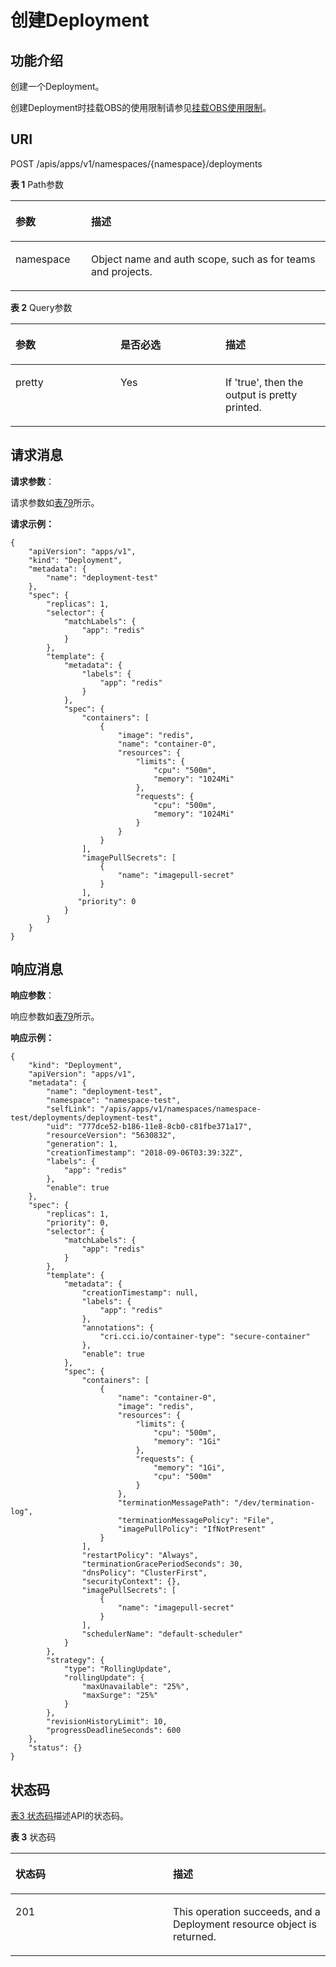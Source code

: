 # 创建Deployment<a name="cci_02_3018"></a>

## 功能介绍<a name="section15904123713483"></a>

创建一个Deployment。

创建Deployment时挂载OBS的使用限制请参见[挂载OBS使用限制](挂载OBS使用限制.md)。

## URI<a name="section764545414815"></a>

POST /apis/apps/v1/namespaces/\{namespace\}/deployments

**表 1**  Path参数

<a name="table1696332124519"></a>
<table><thead align="left"><tr id="row11961332194516"><th class="cellrowborder" valign="top" width="24%" id="mcps1.2.3.1.1"><p id="p396032144518"><a name="p396032144518"></a><a name="p396032144518"></a>参数</p>
</th>
<th class="cellrowborder" valign="top" width="76%" id="mcps1.2.3.1.2"><p id="p18962325454"><a name="p18962325454"></a><a name="p18962325454"></a>描述</p>
</th>
</tr>
</thead>
<tbody><tr id="row9960327457"><td class="cellrowborder" valign="top" width="24%" headers="mcps1.2.3.1.1 "><p id="p1496113214456"><a name="p1496113214456"></a><a name="p1496113214456"></a>namespace</p>
</td>
<td class="cellrowborder" valign="top" width="76%" headers="mcps1.2.3.1.2 "><p id="p141902036155717"><a name="p141902036155717"></a><a name="p141902036155717"></a>Object name and auth scope, such as for teams and projects.</p>
</td>
</tr>
</tbody>
</table>

**表 2**  Query参数

<a name="zh-cn_topic_0079615001_table32114614"></a>
<table><thead align="left"><tr id="zh-cn_topic_0079615001_row42303331"><th class="cellrowborder" valign="top" width="33.33333333333333%" id="mcps1.2.4.1.1"><p id="zh-cn_topic_0079615001_p4017754"><a name="zh-cn_topic_0079615001_p4017754"></a><a name="zh-cn_topic_0079615001_p4017754"></a>参数</p>
</th>
<th class="cellrowborder" valign="top" width="33.33333333333333%" id="mcps1.2.4.1.2"><p id="p27173000203043"><a name="p27173000203043"></a><a name="p27173000203043"></a>是否必选</p>
</th>
<th class="cellrowborder" valign="top" width="33.33333333333333%" id="mcps1.2.4.1.3"><p id="p53529377203043"><a name="p53529377203043"></a><a name="p53529377203043"></a>描述</p>
</th>
</tr>
</thead>
<tbody><tr id="zh-cn_topic_0079615001_row29042598"><td class="cellrowborder" valign="top" width="33.33333333333333%" headers="mcps1.2.4.1.1 "><p id="zh-cn_topic_0079615001_p3640263"><a name="zh-cn_topic_0079615001_p3640263"></a><a name="zh-cn_topic_0079615001_p3640263"></a>pretty</p>
</td>
<td class="cellrowborder" valign="top" width="33.33333333333333%" headers="mcps1.2.4.1.2 "><p id="zh-cn_topic_0079615001_p26425925"><a name="zh-cn_topic_0079615001_p26425925"></a><a name="zh-cn_topic_0079615001_p26425925"></a>Yes</p>
</td>
<td class="cellrowborder" valign="top" width="33.33333333333333%" headers="mcps1.2.4.1.3 "><p id="zh-cn_topic_0079615001_p60125191"><a name="zh-cn_topic_0079615001_p60125191"></a><a name="zh-cn_topic_0079615001_p60125191"></a>If 'true', then the output is pretty printed.</p>
</td>
</tr>
</tbody>
</table>

## 请求消息<a name="section24905416619"></a>

**请求参数**：

请求参数如[表79](数据结构.md#table12862324102610)所示。

**请求示例：**

```
{
    "apiVersion": "apps/v1",
    "kind": "Deployment",
    "metadata": {
        "name": "deployment-test"
    },
    "spec": {
        "replicas": 1,
        "selector": {
            "matchLabels": {
                "app": "redis"
            }
        },
        "template": {
            "metadata": {
                "labels": {
                    "app": "redis"
                }
            },
            "spec": {
                "containers": [
                    {
                        "image": "redis",
                        "name": "container-0",
                        "resources": {
                            "limits": {
                                "cpu": "500m",
                                "memory": "1024Mi"
                            },
                            "requests": {
                                "cpu": "500m",
                                "memory": "1024Mi"
                            }
                        }
                    }
                ],
                "imagePullSecrets": [
                    {
                        "name": "imagepull-secret"
                    }
                ],
               "priority": 0
            }
        }
    }
}
```

## 响应消息<a name="section1575712476123"></a>

**响应参数**：

响应参数如[表79](数据结构.md#table12862324102610)所示。

**响应示例：**

```
{
    "kind": "Deployment",
    "apiVersion": "apps/v1",
    "metadata": {
        "name": "deployment-test",
        "namespace": "namespace-test",
        "selfLink": "/apis/apps/v1/namespaces/namespace-test/deployments/deployment-test",
        "uid": "777dce52-b186-11e8-8cb0-c81fbe371a17",
        "resourceVersion": "5630832",
        "generation": 1,
        "creationTimestamp": "2018-09-06T03:39:32Z",
        "labels": {
            "app": "redis"
        },
        "enable": true
    },
    "spec": {
        "replicas": 1,
        "priority": 0,
        "selector": {
            "matchLabels": {
                "app": "redis"
            }
        },
        "template": {
            "metadata": {
                "creationTimestamp": null,
                "labels": {
                    "app": "redis"
                },
                "annotations": {
                    "cri.cci.io/container-type": "secure-container"
                },
                "enable": true
            },
            "spec": {
                "containers": [
                    {
                        "name": "container-0",
                        "image": "redis",
                        "resources": {
                            "limits": {
                                "cpu": "500m",
                                "memory": "1Gi"
                            },
                            "requests": {
                                "memory": "1Gi",
                                "cpu": "500m"
                            }
                        },
                        "terminationMessagePath": "/dev/termination-log",
                        "terminationMessagePolicy": "File",
                        "imagePullPolicy": "IfNotPresent"
                    }
                ],
                "restartPolicy": "Always",
                "terminationGracePeriodSeconds": 30,
                "dnsPolicy": "ClusterFirst",
                "securityContext": {},
                "imagePullSecrets": [
                    {
                        "name": "imagepull-secret"
                    }
                ],
                "schedulerName": "default-scheduler"
            }
        },
        "strategy": {
            "type": "RollingUpdate",
            "rollingUpdate": {
                "maxUnavailable": "25%",
                "maxSurge": "25%"
            }
        },
        "revisionHistoryLimit": 10,
        "progressDeadlineSeconds": 600
    },
    "status": {}
}
```

## 状态码<a name="section16509142112516"></a>

[表3 状态码](#table6957182913514)描述API的状态码。

**表 3**  状态码

<a name="table6957182913514"></a>
<table><thead align="left"><tr id="row12961162965119"><th class="cellrowborder" valign="top" width="50%" id="mcps1.2.3.1.1"><p id="p189627299518"><a name="p189627299518"></a><a name="p189627299518"></a>状态码</p>
</th>
<th class="cellrowborder" valign="top" width="50%" id="mcps1.2.3.1.2"><p id="p1596342917515"><a name="p1596342917515"></a><a name="p1596342917515"></a>描述</p>
</th>
</tr>
</thead>
<tbody><tr id="row15964122975119"><td class="cellrowborder" valign="top" width="50%" headers="mcps1.2.3.1.1 "><p id="p09651299518"><a name="p09651299518"></a><a name="p09651299518"></a>201</p>
</td>
<td class="cellrowborder" valign="top" width="50%" headers="mcps1.2.3.1.2 "><p id="p18966142915518"><a name="p18966142915518"></a><a name="p18966142915518"></a>This operation succeeds, and a Deployment resource object is returned.</p>
</td>
</tr>
</tbody>
</table>

